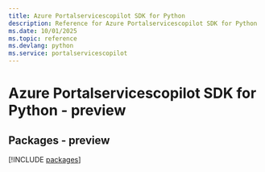 ```yaml
---
title: Azure Portalservicescopilot SDK for Python
description: Reference for Azure Portalservicescopilot SDK for Python
ms.date: 10/01/2025
ms.topic: reference
ms.devlang: python
ms.service: portalservicescopilot
---
```

# Azure Portalservicescopilot SDK for Python - preview
## Packages - preview
[!INCLUDE [packages](portalservicescopilot-index.md)]